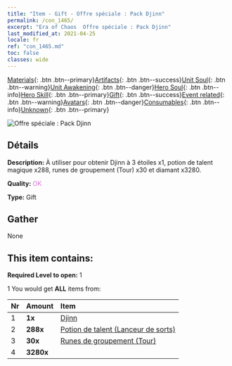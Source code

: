 ```yaml
---
title: "Item - Gift - Offre spéciale : Pack Djinn"
permalink: /con_1465/
excerpt: "Era of Chaos  Offre spéciale : Pack Djinn"
last_modified_at: 2021-04-25
locale: fr
ref: "con_1465.md"
toc: false
classes: wide
---
```

 [Materials](/ItemsFR/){: .btn .btn--primary}[Artifacts](/ItemsFR/Artifacts/){: .btn .btn--success}[Unit Soul](/ItemsFR/UnitSoul/){: .btn .btn--warning}[Unit Awakening](/ItemsFR/UnitAwakening/){: .btn .btn--danger}[Hero Soul](/ItemsFR/HeroSoul/){: .btn .btn--info}[Hero Skill](/ItemsFR/HeroSkill/){: .btn .btn--primary}[Gift](/ItemsFR/Gift/){: .btn .btn--success}[Event related](/ItemsFR/Events/){: .btn .btn--warning}[Avatars](/ItemsFR/Avatars/){: .btn .btn--danger}[Consumables](/ItemsFR/Consumables/){: .btn .btn--info}[Unknown](/ItemsFR/Unknown/){: .btn .btn--primary}

 ![Offre spéciale : Pack Djinn](/images/t/i_907079.png)

## Détails
 **Description:** À utiliser pour obtenir Djinn à 3 étoiles x1, potion de talent magique x288, runes de groupement (Tour) x30 et diamant x3280.

 **Quality:** <span style="color: #DA70D6">OK</span>

 **Type:** Gift

## Gather

  None

## This item contains:

 **Required Level to open:** 1

 1 You would get **ALL** items  from:

  | Nr | Amount |     Item    |
  |:---|:-------|:------------|
  | 1 |  **1x** | [Djinn](/fr/units/Genie/) |  | 
  | 2 |  **288x** | [Potion de talent (Lanceur de sorts)](/ItemsFR/con_790/) |  | 
  | 3 |  **30x** | [Runes de groupement (Tour)](/ItemsFR/con_785/) |  | 
  | 4 |  **3280x** | <i class="fas fa-gem"/> |  | 
